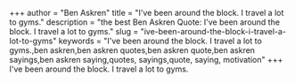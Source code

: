 +++
author = "Ben Askren"
title = "I've been around the block. I travel a lot to gyms."
description = "the best Ben Askren Quote: I've been around the block. I travel a lot to gyms."
slug = "ive-been-around-the-block-i-travel-a-lot-to-gyms"
keywords = "I've been around the block. I travel a lot to gyms.,ben askren,ben askren quotes,ben askren quote,ben askren sayings,ben askren saying,quotes, sayings,quote, saying, motivation"
+++
I've been around the block. I travel a lot to gyms.
